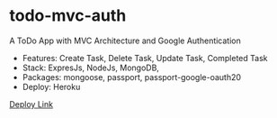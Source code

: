 # todo-mvc-auth
A ToDo App with MVC Architecture and Google Authentication

* Features: Create Task, Delete Task, Update Task, Completed Task
* Stack: ExpresJs, NodeJs, MongoDB,
* Packages: mongoose, passport, passport-google-oauth20
* Deploy: Heroku

[Deploy Link](http://todo-mvc-auth.herokuapp.com)

